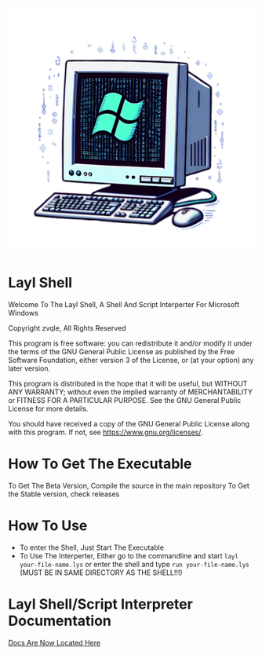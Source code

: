 ![alt text](resources/icon.png "Logo")



# Layl Shell
Welcome To The Layl Shell, A Shell And Script Interperter For Microsoft Windows

Copyright zvqle, All Rights Reserved


This program is free software: you can redistribute it and/or modify
it under the terms of the GNU General Public License as published by
the Free Software Foundation, either version 3 of the License, or
(at your option) any later version.

This program is distributed in the hope that it will be useful,
but WITHOUT ANY WARRANTY; without even the implied warranty of
MERCHANTABILITY or FITNESS FOR A PARTICULAR PURPOSE.  See the
GNU General Public License for more details.

You should have received a copy of the GNU General Public License
along with this program.  If not, see <https://www.gnu.org/licenses/>.

# How To Get The Executable
To Get The Beta Version, Compile the source in the main repository
To Get the Stable version, check releases

# How To Use

 - To enter the Shell, Just Start The Executable
 - To Use The Interperter, Either go to the commandline and start ``layl your-file-name.lys`` or enter the shell and type ``run your-file-name.lys`` (MUST BE IN SAME DIRECTORY AS THE SHELL!!!)


# Layl Shell/Script Interpreter Documentation

[Docs Are Now Located Here](docs/contents.md)